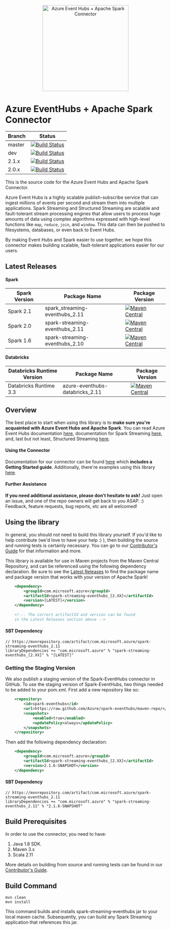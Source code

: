 <p align="center">
  <img src="event-hubs_spark.png" alt="Azure Event Hubs + Apache Spark Connector" width="270"/>
</p>

# Azure EventHubs + Apache Spark Connector 

|Branch|Status|
|------|-------------|
|master|[![Build Status](https://travis-ci.org/Azure/spark-eventhubs.svg?branch=master)](https://travis-ci.org/Azure/spark-eventhubs)|
|dev|[![Build Status](https://travis-ci.org/Azure/spark-eventhubs.svg?branch=dev)](https://travis-ci.org/Azure/spark-eventhubs)|
|2.1.x|[![Build Status](https://travis-ci.org/Azure/spark-eventhubs.svg?branch=2.1.x)](https://travis-ci.org/Azure/spark-eventhubs)|
|2.0.x|[![Build Status](https://travis-ci.org/Azure/spark-eventhubs.svg?branch=2.0.x)](https://travis-ci.org/Azure/spark-eventhubs)|

This is the source code for the Azure Event Hubs and Apache Spark Connector. 

Azure Event Hubs is a highly scalable publish-subscribe service that can ingest millions of events per second and stream them into multiple applications. Spark Streaming and Structured Streaming are scalable and fault-tolerant stream processing engines that allow users to process huge amounts of data using complex algorithms expressed with high-level functions like ```map```, ```reduce```, ```join```, and ```window```. This data can then be pushed to filesystems, databases, or even back to Event Hubs.  

By making Event Hubs and Spark easier to use together, we hope this connector makes building scalable, fault-tolerant applications easier for our users. 

## Latest Releases
#### Spark
|Spark Version|Package Name|Package Version|
|-------------|------------|----------------|
|Spark 2.1|spark_streaming-eventhubs_2.11|[![Maven Central](https://maven-badges.herokuapp.com/maven-central/com.microsoft.azure/spark-streaming-eventhubs_2.11/badge.svg)](https://maven-badges.herokuapp.com/maven-central/com.microsoft.azure/spark-streaming-eventhubs_2.11)|
|Spark 2.0|spark-streaming-eventhubs_2.11|[![Maven Central](https://img.shields.io/maven-central/v/com.microsoft.azure/spark-streaming-eventhubs_2.11/2.0.9.svg)](https://maven-badges.herokuapp.com/maven-central/com.microsoft.azure/spark-streaming-eventhubs_2.11)|
|Spark 1.6|spark-streaming-eventhubs_2.10|[![Maven Central](https://maven-badges.herokuapp.com/maven-central/com.microsoft.azure/spark-streaming-eventhubs_2.10/badge.svg)](https://maven-badges.herokuapp.com/maven-central/com.microsoft.azure/spark-streaming-eventhubs_2.10)

#### Databricks
|Databricks Runtime Version|Package Name|Package Version|
|-------------|------------|----------------|
|Databricks Runtime 3.3|azure-eventhubs-databricks_2.11|[![Maven Central](https://maven-badges.herokuapp.com/maven-central/com.microsoft.azure/azure-eventhubs-databricks_2.11/badge.svg)](https://maven-badges.herokuapp.com/maven-central/com.microsoft.azure/azure-eventhubs-databricks_2.11)|

## Overview
The best place to start when using this library is to **make sure you're acquainted with Azure Event Hubs and Apache Spark**. You can read Azure Event Hubs documentation [here](https://docs.microsoft.com/en-us/azure/event-hubs/event-hubs-what-is-event-hubs), documentation for Spark Streaming [here](https://spark.apache.org/docs/latest/streaming-programming-guide.html), and, last but not least, Structured Streaming [here](https://spark.apache.org/docs/latest/structured-streaming-programming-guide.html). 

#### Using the Connector 
Documentation for our connector can be found [here](docs/) which **includes a Getting Started guide**. Additionally, there're examples using this library [here](/examples). 

#### Further Assistance 
**If you need additional assistance, please don't hesitate to ask!** Just open an issue, and one of the repo owners will get back to you ASAP. :) Feedback, feature requests, bug reports, etc are all welcomed!

## Using the library
In general, you should not need to build this library yourself. If you'd like to help contribute (we'd love to have your help :) ), then building the source and running tests is certainly necessary. You can go to our [Contributor's Guide](/.github/CONTRIBUTING.md) for that information and more. 

This library is available for use in Maven projects from the Maven Central Repository, and can be referenced using the following dependency declaration. Be sure to see the [Latest Releases](#latest-releases) to find the package name and package version that works with your version of Apache Spark!

```XML
    <dependency>
        <groupId>com.microsoft.azure</groupId>
        <artifactId>spark-streaming-eventhubs_[2.XX]</artifactId>
        <version>[LATEST]</version>
    </dependency>
	
	<!--- The correct artifactId and version can be found
	in the Latest Releases section above -->
```

#### SBT Dependency
    // https://mvnrepository.com/artifact/com.microsoft.azure/spark-streaming-eventhubs_2.11
    libraryDependencies += "com.microsoft.azure" % "spark-streaming-eventhubs_[2.XX]" % "[LATEST]"

### Getting the Staging Version
We also publish a staging version of the Spark-EventHubs connector in GitHub. To use the staging version of Spark-EventHubs, two things needed to be added to your pom.xml. First add a new repository like so:

```XML
	<repository>
		<id>spark-eventhubs</id>
		<url>https://raw.github.com/Azure/spark-eventhubs/maven-repo/</url>
		<snapshots>
			<enabled>true</enabled>
			<updatePolicy>always</updatePolicy>
		</snapshots>
	</repository>
```

Then add the following dependency declaration:

```XML
    <dependency>
        <groupId>com.microsoft.azure</groupId>
        <artifactId>spark-streaming-eventhubs_[2.XX]</artifactId>
        <version>2.1.6-SNAPSHOT</version>
    </dependency>
```

#### SBT Dependency
    // https://mvnrepository.com/artifact/com.microsoft.azure/spark-streaming-eventhubs_2.11
    libraryDependencies += "com.microsoft.azure" % "spark-streaming-eventhubs_2.11" % "2.1.6-SNAPSHOT"

## Build Prerequisites

In order to use the connector, you need to have:

1. Java 1.8 SDK.
2. Maven 3.x
3. Scala 2.11

More details on building from source and running tests can be found in our [Contributor's Guide](/.github/CONTRIBUTING.md). 

## Build Command
    mvn clean
    mvn install 
This command builds and installs spark-streaming-eventhubs jar to your local maven cache. Subsequently, you can build any Spark Streaming application that references this jar.
